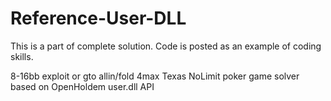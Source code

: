 # Reference-User-DLL
This is a part of complete solution. Code is posted as an example of coding skills.

8-16bb exploit or gto allin/fold 4max Texas NoLimit poker game solver based on OpenHoldem user.dll API
